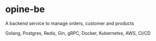 # opine-be
A backend service to manage orders, customer and products

Golang, Postgres, Redis, Gin, gRPC, Docker, Kubernetes, AWS, CI/CD
